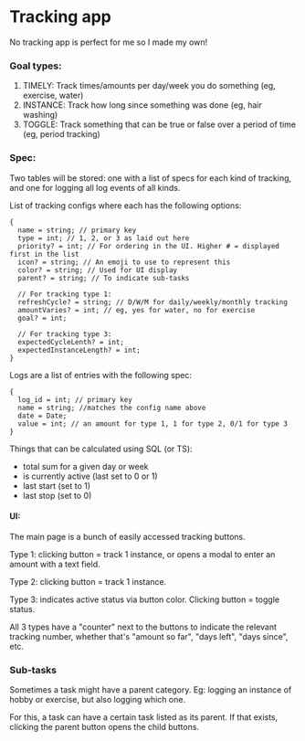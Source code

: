 # Tracking app

No tracking app is perfect for me so I made my own!

### Goal types:

1) TIMELY: Track times/amounts per day/week you do something (eg, exercise, water)
2) INSTANCE: Track how long since something was done (eg, hair washing)
3) TOGGLE: Track something that can be true or false over a period of time (eg, period tracking)

### Spec: 
Two tables will be stored: one with a list of specs for each kind of tracking, and one for logging all log events of all kinds.

List of tracking configs where each has the following options:
```
{  
  name = string; // primary key
  type = int; // 1, 2, or 3 as laid out here
  priority? = int; // For ordering in the UI. Higher # = displayed first in the list
  icon? = string; // An emoji to use to represent this
  color? = string; // Used for UI display  
  parent? = string; // To indicate sub-tasks

  // For tracking type 1:
  refreshCycle? = string; // D/W/M for daily/weekly/monthly tracking
  amountVaries? = int; // eg, yes for water, no for exercise
  goal? = int;

  // For tracking type 3:
  expectedCycleLenth? = int;
  expectedInstanceLength? = int;
}
```

Logs are a list of entries with the following spec:
```
{
  log_id = int; // primary key
  name = string; //matches the config name above
  date = Date;
  value = int; // an amount for type 1, 1 for type 2, 0/1 for type 3
}
```

Things that can be calculated using SQL (or TS):
- total sum for a given day or week
- is currently active (last set to 0 or 1)
- last start (set to 1)
- last stop (set to 0)

#### UI:

The main page is a bunch of easily accessed tracking buttons.

Type 1: clicking button = track 1 instance, or opens a modal to enter an amount with a text field.

Type 2: clicking button = track 1 instance.

Type 3: indicates active status via button color. Clicking button = toggle status.

All 3 types have a "counter" next to the buttons to indicate the relevant tracking number, whether that's "amount so far", "days left", "days since", etc.

### Sub-tasks

Sometimes a task might have a parent category. Eg: logging an instance of hobby or exercise, but also logging which one. 

For this, a task can have a certain task listed as its parent. If that exists, clicking the parent button opens the child buttons.